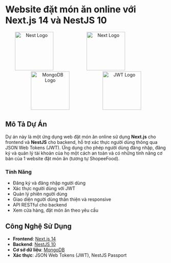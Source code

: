 # Website đặt món ăn online với Next.js 14 và NestJS 10

<p align="center">
    <img src="https://nestjs.com/img/logo-small.svg" width="120" alt="Nest Logo" style="margin-right: 100px;" />
    <img src="https://assets.vercel.com/image/upload/v1662130559/nextjs/Icon_light_background.png" width="120" alt="Next Logo" style="margin-right: 100px;" />
    <img src="https://th.bing.com/th/id/R.4f46be41435ec190eccb1e819229df7b?rik=qLJtJ2oihy9E8w&riu=http%3a%2f%2fjoelcox.io%2fscripts%2flogos%2fmongo-logo.png&ehk=07W0kY%2bKXtJZJn1s35izmffF6NX0jelfmidCaghxea0%3d&risl=&pid=ImgRaw&r=0" width="120" alt="MongoDB Logo" style="margin-right: 100px;" />
    <img src="https://ies.solutions/wordpress/wp-content/uploads/jwt.png" width="120" alt="JWT Logo"/>
</p>

## Mô Tả Dự Án

Dự án này là một ứng dụng web đặt món ăn online sử dụng **Next.js** cho frontend và **NestJS** cho backend, hỗ trợ xác thực người dùng thông qua JSON Web Tokens (JWT). 
Ứng dụng cho phép người dùng đăng nhập, đăng ký và quản lý tài khoản của họ một cách an toàn và có những tính năng cơ bản của 1 website đặt món ăn (tương tự ShopeeFood).

### Tính Năng

- Đăng ký và đăng nhập người dùng
- Xác thực người dùng với JWT
- Quản lý phiên người dùng
- Giao diện người dùng thân thiện và responsive
- API RESTful cho backend
- Xem cửa hàng, đặt món ăn theo yêu cầu

## Công Nghệ Sử Dụng

- **Frontend**: [Next.js 14](https://nextjs.org)
- **Backend**: [NestJS 10](https://nestjs.com)
- **Cơ sở dữ liệu**: [MongoDB](https://www.mongodb.com)
- **Xác thực**: JSON Web Tokens (JWT), NestJS Passport